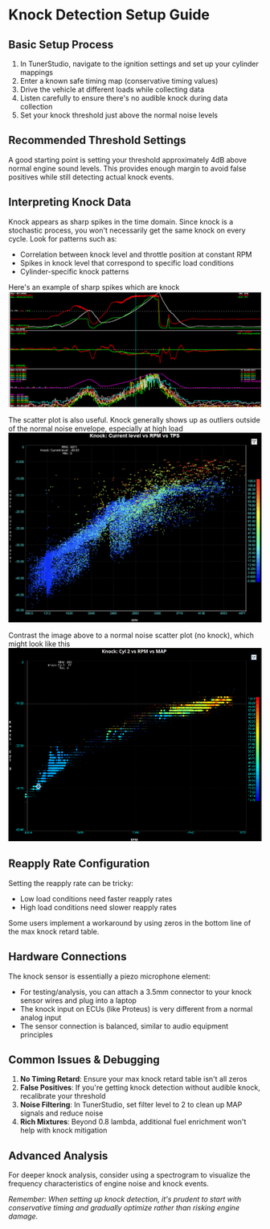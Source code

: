 # Knock Detection Setup Guide

## Basic Setup Process

1. In TunerStudio, navigate to the ignition settings and set up your cylinder mappings
2. Enter a known safe timing map (conservative timing values)
3. Drive the vehicle at different loads while collecting data
4. Listen carefully to ensure there's no audible knock during data collection
5. Set your knock threshold just above the normal noise levels

## Recommended Threshold Settings

A good starting point is setting your threshold approximately 4dB above normal engine sound levels. This provides enough margin to avoid false positives while still detecting actual knock events.

## Interpreting Knock Data

Knock appears as sharp spikes in the time domain. Since knock is a stochastic process, you won't necessarily get the same knock on every cycle. Look for patterns such as:

- Correlation between knock level and throttle position at constant RPM
- Spikes in knock level that correspond to specific load conditions
- Cylinder-specific knock patterns

Here's an example of sharp spikes which are knock
![knock time domain](./knock-time.png)

The scatter plot is also useful. Knock generally shows up as outliers outside of the normal noise envelope, especially at high load
![sad pistons](./knock-example-2.webp)

Contrast the image above to a normal noise scatter plot (no knock), which might look like this
![no knock](./un-knock-example.png)


## Reapply Rate Configuration

Setting the reapply rate can be tricky:
- Low load conditions need faster reapply rates
- High load conditions need slower reapply rates

Some users implement a workaround by using zeros in the bottom line of the max knock retard table.

## Hardware Connections

The knock sensor is essentially a piezo microphone element:
- For testing/analysis, you can attach a 3.5mm connector to your knock sensor wires and plug into a laptop
- The knock input on ECUs (like Proteus) is very different from a normal analog input
- The sensor connection is balanced, similar to audio equipment principles

## Common Issues & Debugging

1. **No Timing Retard**: Ensure your max knock retard table isn't all zeros
2. **False Positives**: If you're getting knock detection without audible knock, recalibrate your threshold
3. **Noise Filtering**: In TunerStudio, set filter level to 2 to clean up MAP signals and reduce noise
4. **Rich Mixtures**: Beyond 0.8 lambda, additional fuel enrichment won't help with knock mitigation

## Advanced Analysis

For deeper knock analysis, consider using a spectrogram to visualize the frequency characteristics of engine noise and knock events.

_Remember: When setting up knock detection, it's prudent to start with conservative timing and gradually optimize rather than risking engine damage._
